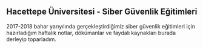 ## Hacettepe Üniversitesi - Siber Güvenlik Eğitimleri

2017-2018 bahar yarıyılında gerçekleştirdiğimiz siber güvenlik eğitimleri için hazırladığım haftalık notlar, dökümanlar ve faydalı kaynakları burada derleyip toparladım.
